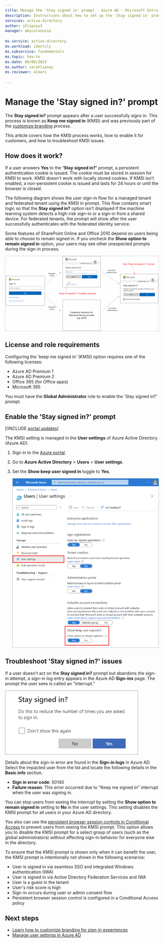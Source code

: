 ```yaml
---
title: Manage the 'Stay signed in' prompt - Azure AD - Microsoft Entra
description: Instructions about how to set up the 'Stay signed in' prompt for Azure AD users.
services: active-directory
author: shlipsey3
manager: amycolannino

ms.service: active-directory
ms.workload: identity
ms.subservice: fundamentals
ms.topic: how-to
ms.date: 08/09/2023
ms.author: sarahlipsey
ms.reviewer: almars

---
```

# Manage the 'Stay signed in?' prompt

The **Stay signed in?** prompt appears after a user successfully signs in. This process is known as **Keep me signed in** (KMSI) and was previously part of the [customize branding](how-to-customize-branding.md) process.

This article covers how the KMSI process works, how to enable it for customers, and how to troubleshoot KMSI issues.

## How does it work? 

If a user answers **Yes** to the **'Stay signed in?'** prompt, a persistent authentication cookie is issued. The cookie must be stored in session for KMSI to work. KMSI doesn't work with locally stored cookies. If KMSI isn't enabled, a non-persistent cookie is issued and lasts for 24 hours or until the browser is closed. 

The following diagram shows the user sign-in flow for a managed tenant and federated tenant using the KMSI in prompt. This flow contains smart logic so that the **Stay signed in?** option isn't displayed if the machine learning system detects a high-risk sign-in or a sign-in from a shared device. For federated tenants, the prompt will show after the user successfully authenticates with the federated identity service.

Some features of SharePoint Online and Office 2010 depend on users being able to choose to remain signed in. If you uncheck the **Show option to remain signed in** option, your users may see other unexpected prompts during the sign-in process.

![Diagram showing the user sign-in flow for a managed vs. federated tenant.](media/how-to-manage-stay-signed-in-prompt/kmsi-workflow.png)

## License and role requirements

Configuring the 'keep me signed in' (KMSI) option requires one of the following licenses:

- Azure AD Premium 1
- Azure AD Premium 2
- Office 365 (for Office apps)
- Microsoft 365

You must have the **Global Administrator** role to enable the 'Stay signed in?' prompt.

## Enable the 'Stay signed in?' prompt

[!INCLUDE [portal updates](~/articles/active-directory/includes/portal-update.md)]

The KMSI setting is managed in the **User settings** of Azure Active Directory (Azure AD).

1. Sign in to the [Azure portal](https://portal.azure.com).
1. Go to **Azure Active Directory** > **Users** > **User settings**.
1. Set the **Show keep user signed in** toggle to **Yes**.

    ![Screenshot of the Show keep user signed in prompt.](media/how-to-manage-stay-signed-in-prompt/show-keep-user-signed-in.png)

## Troubleshoot 'Stay signed in?' issues

If a user doesn't act on the **Stay signed in?** prompt but abandons the sign-in attempt, a sign-in log entry appears in the Azure AD **Sign-ins** page. The prompt the user sees is called an "interrupt."

![Sample 'Stay signed in?' prompt](media/how-to-manage-stay-signed-in-prompt/kmsi-stay-signed-in-prompt.png)

Details about the sign-in error are found in the **Sign-in logs** in Azure AD. Select the impacted user from the list and locate the following details in the **Basic info** section.

* **Sign in error code**: 50140
* **Failure reason**: This error occurred due to "Keep me signed in" interrupt when the user was signing in.

You can stop users from seeing the interrupt by setting the **Show option to remain signed in** setting to **No** in the user settings. This setting disables the KMSI prompt for all users in your Azure AD directory.

You also can use the [persistent browser session controls in Conditional Access](../conditional-access/howto-conditional-access-session-lifetime.md) to prevent users from seeing the KMSI prompt. This option allows you to disable the KMSI prompt for a select group of users (such as the global administrators) without affecting sign-in behavior for everyone else in the directory.

To ensure that the KMSI prompt is shown only when it can benefit the user, the KMSI prompt is intentionally not shown in the following scenarios:

* User is signed in via seamless SSO and integrated Windows authentication (IWA)
* User is signed in via Active Directory Federation Services and IWA
* User is a guest in the tenant
* User's risk score is high
* Sign-in occurs during user or admin consent flow
* Persistent browser session control is configured in a Conditional Access policy

## Next steps

- [Learn how to customize branding for sign-in experiences](how-to-customize-branding.md)
- [Manage user settings in Azure AD](how-to-manage-user-profile-info.md)
